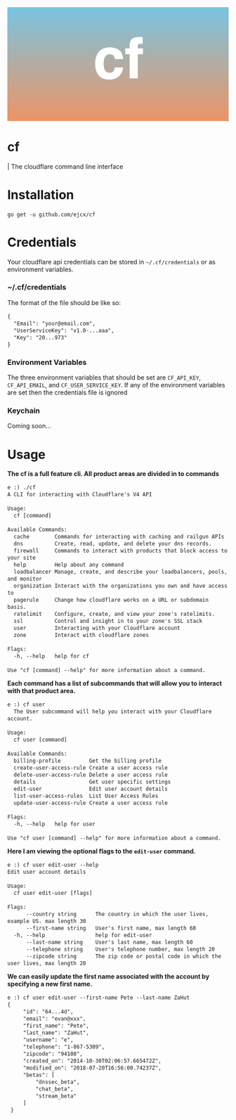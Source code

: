 <div align="center">
  <img src="https://raw.githubusercontent.com/ejcx/cf/master/logo.png" alt="cf logo">
</div>

# cf
| The cloudflare command line interface
# Installation
```
go get -u github.com/ejcx/cf
```
# Credentials
Your cloudflare api credentials can be stored in `~/.cf/credentials` or as environment variables.
### ~/.cf/credentials
The format of the file should be like so:
```
{
  "Email": "your@email.com",
  "UserServiceKey": "v1.0-...aaa",
  "Key": "20...973"
}
```
### Environment Variables
The three environment variables that should be set are `CF_API_KEY`, `CF_API_EMAIL`, and `CF_USER_SERVICE_KEY`. If any of the environment variables are set then the credentials file is ignored
### Keychain
Coming soon...
# Usage
**The cf is a full feature cli. All product areas are divided in to commands**
```
e :) ./cf            
A CLI for interacting with Cloudflare's V4 API

Usage:
  cf [command]

Available Commands:
  cache        Commands for interacting with caching and railgun APIs
  dns          Create, read, update, and delete your dns records.
  firewall     Commands to interact with products that block access to your site
  help         Help about any command
  loadbalancer Manage, create, and describe your loadbalancers, pools, and monitor
  organization Interact with the organizations you own and have access to
  pagerule     Change how cloudflare works on a URL or subdomain basis.
  ratelimit    Configure, create, and view your zone's ratelimits.
  ssl          Control and insight in to your zone's SSL stack 
  user         Interacting with your Cloudflare account
  zone         Interact with cloudflare zones

Flags:
  -h, --help   help for cf

Use "cf [command] --help" for more information about a command.
```

**Each command has a list of subcommands that will allow you to interact with that product area.**
```
e :) cf user
  The User subcommand will help you interact with your Cloudflare account.

Usage:
  cf user [command]

Available Commands:
  billing-profile         Get the billing profile
  create-user-access-rule Create a user access rule
  delete-user-access-rule Delete a user access rule
  details                 Get user specific settings
  edit-user               Edit user account details
  list-user-access-rules  List User Access Rules
  update-user-access-rule Create a user access rule

Flags:
  -h, --help   help for user

Use "cf user [command] --help" for more information about a command.
```

**Here I am viewing the optional flags to the `edit-user` command.**
```
e :) cf user edit-user --help
Edit user account details

Usage:
  cf user edit-user [flags]

Flags:
      --country string      The country in which the user lives, example US. max length 30
      --first-name string   User's first name, max length 60
  -h, --help                help for edit-user
      --last-name string    User's last name, max length 60
      --telephone string    User's telephone number, max length 20
      --zipcode string      The zip code or postal code in which the user lives, max length 20
```


**We can easily update the first name associated with the account by specifying a new first name.**
```
e :) cf user edit-user --first-name Pete --last-name ZaHut
{
     "id": "64...4d",
     "email": "evan@xxx",
     "first_name": "Pete",
     "last_name": "ZaHut",
     "username": "e",
     "telephone": "1-867-5309",
     "zipcode": "94108",
     "created_on": "2014-10-30T02:06:57.665472Z",
     "modified_on": "2018-07-20T16:56:00.74237Z",
     "betas": [
         "dnssec_beta",
         "chat_beta",
         "stream_beta"
     ]
 }

```